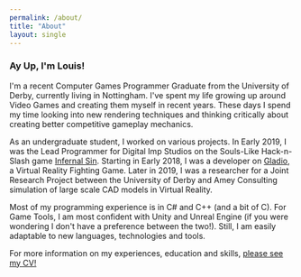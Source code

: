 ```yaml
---
permalink: /about/
title: "About"
layout: single
---
```


### Ay Up, I'm Louis!

I'm a recent Computer Games Programmer Graduate from the University of Derby, currently living in Nottingham. I've spent my life growing up around Video Games and creating them myself in recent years. These days I spend my time looking into new rendering techniques and thinking critically about creating better competitive gameplay mechanics.

As an undergraduate student, I worked on various projects. In Early 2019, I was the Lead Programmer for Digital Imp Studios on the Souls-Like Hack-n-Slash game [Infernal Sin](/infernal-sin/). Starting in Early 2018, I was a developer on [Gladio](/gladio/), a Virtual Reality Fighting Game. Later in 2019, I was a researcher for a Joint Research Project between the University of Derby and Amey Consulting simulation of large scale CAD models in Virtual Reality.  

Most of my programming experience is in C# and C++ (and a bit of C). For Game Tools, I am most confident with Unity and Unreal Engine (if you were wondering I don't have a preference between the two!). Still, I am easily adaptable to new languages, technologies and tools.

For more information on my experiences, education and skills, [please see my CV!](https://drive.google.com/file/d/1nnALkyqQEABJ3IWm4RjWOCCGN-C3UsAK/view?usp=sharing)
